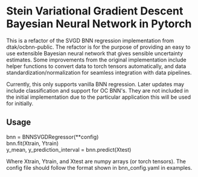 # Stein Variational Gradient Descent Bayesian Neural Network in Pytorch

This is a refactor of the SVGD BNN regression implementation from dtak/ocbnn-public. 
The refactor is for the purpose of providing an easy to use extensible Bayesian neural 
network that gives sensible uncertainty estimates. Some improvements from the original
implementation include helper functions to convert data to torch tensors automatically,
and data standardization/normalization for seamless integration with data pipelines. 

Currently, this only supports vanilla BNN regression. Later updates may include classification
and support for OC BNN's. They are not included in the initial implementation due to the 
particular application this will be used for initially.

## Usage

bnn = BNNSVGDRegressor(**config) \
bnn.fit(Xtrain, Ytrain) \
y_mean, y_prediction_interval = bnn.predict(Xtest)

Where Xtrain, Ytrain, and Xtest are numpy arrays (or torch tensors). The config file should follow
the format shown in bnn_config.yaml in examples.